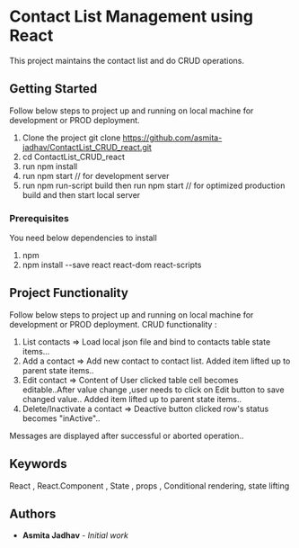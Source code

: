 # Contact List Management using React

This project maintains the contact list and do CRUD operations. 

## Getting Started

Follow below steps to project up and running on local machine for development or PROD deployment.
1. Clone the project git clone https://github.com/asmita-jadhav/ContactList_CRUD_react.git    
2. cd ContactList_CRUD_react
3. run npm install
4. run npm start      // for development server 
5. run npm run-script build   then run npm start // for optimized production build and then start local server

### Prerequisites

You need below dependencies to install 
1. npm
2. npm install --save react react-dom react-scripts


## Project Functionality

Follow below steps to project up and running on local machine for development or PROD deployment.
CRUD functionality :   
  1. List contacts  => Load local json file and bind to contacts table state items...
  2. Add a contact  => Add new contact to contact list. Added item lifted up to parent state items..
  3. Edit contact   => Content of User clicked table cell becomes editable..After value change ,user needs to click on Edit button to save changed value.. Added item lifted up to parent state items..
  4. Delete/Inactivate a contact   => Deactive button clicked row's status becomes "inActive".. 
  
  Messages are displayed after successful or aborted operation..
  
## Keywords

React , React.Component , State , props , Conditional rendering, state lifting 

## Authors

* **Asmita Jadhav** - *Initial work* 

